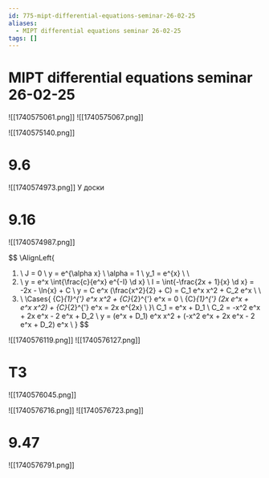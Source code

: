 ```yaml
---
id: 775-mipt-differential-equations-seminar-26-02-25
aliases:
  - MIPT differential equations seminar 26-02-25
tags: []
---
```


# MIPT differential equations seminar 26-02-25

![[1740575061.png]]
![[1740575067.png]]

![[1740575140.png]]

# 9.6

![[1740574973.png]]
У доски

# 9.16

![[1740574987.png]]

$$
\AlignLeft{
1. \\
J = 0 \\
y = e^{\alpha x} \\
\alpha = 1 \\
y_1 = e^{x} \\
\\
2. \\
y = e^x \int{\frac{c}{e^x} e^{-I} \d x} \\
I = \int{-\frac{2x + 1}{x} \d x} = -2x - \ln{x} + C \\
y = C e^x (\frac{x^2}{2} + C) = C_1 e^x x^2 + C_2 e^x \\
\\
3. \\
\Cases{
{C}_{1}^{'} e^x x^2 + {C}_{2}^{'} e^x = 0 \\
{C}_{1}^{'} (2x e^x + e^x x^2) + {C}_{2}^{'} e^x = 2x e^{2x} \\
}\\
C_1 = e^x + D_1 \\
C_2 = -x^2 e^x + 2x e^x - 2 e^x + D_2
\\
y = (e^x + D_1) e^x x^2 + (-x^2 e^x + 2x e^x - 2 e^x + D_2) e^x \\
}
$$

![[1740576119.png]]
![[1740576127.png]]

# T3

![[1740576045.png]]

![[1740576716.png]]
![[1740576723.png]]

# 9.47
![[1740576791.png]]
